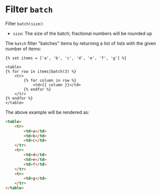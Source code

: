 Filter `batch`
==============

Filter `batch(size)`:
* `size`: The size of the batch; fractional numbers will be rounded up

The `batch` filter "batches" items by returning a list of lists with the given number of items:

```twig
{% set items = ['a', 'b', 'c', 'd', 'e', 'f', 'g'] %}

<table>
{% for row in items|batch(3) %}
    <tr>
        {% for column in row %}
            <td>{{ column }}</td>
        {% endfor %}
    </tr>
{% endfor %}
</table>
```
The above example will be rendered as:

```html
<table>
    <tr>
        <td>a</td>
        <td>b</td>
        <td>c</td>
    </tr>
    <tr>
        <td>d</td>
        <td>e</td>
        <td>f</td>
    </tr>
    <tr>
        <td>g</td>
    </tr>
</table>
```